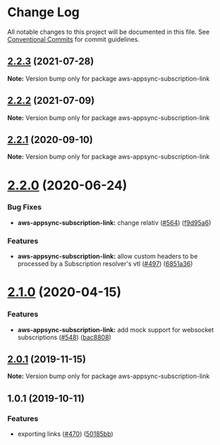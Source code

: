 # Change Log

All notable changes to this project will be documented in this file.
See [Conventional Commits](https://conventionalcommits.org) for commit guidelines.

<a name="2.2.3"></a>
## [2.2.3](https://github.com/awslabs/aws-mobile-appsync-sdk-js/compare/aws-appsync-subscription-link@2.2.2...aws-appsync-subscription-link@2.2.3) (2021-07-28)




**Note:** Version bump only for package aws-appsync-subscription-link

<a name="2.2.2"></a>
## [2.2.2](https://github.com/awslabs/aws-mobile-appsync-sdk-js/compare/aws-appsync-subscription-link@2.2.1...aws-appsync-subscription-link@2.2.2) (2021-07-09)




**Note:** Version bump only for package aws-appsync-subscription-link

<a name="2.2.1"></a>
## [2.2.1](https://github.com/awslabs/aws-mobile-appsync-sdk-js/compare/aws-appsync-subscription-link@2.2.0...aws-appsync-subscription-link@2.2.1) (2020-09-10)




**Note:** Version bump only for package aws-appsync-subscription-link

<a name="2.2.0"></a>
# [2.2.0](https://github.com/awslabs/aws-mobile-appsync-sdk-js/compare/aws-appsync-subscription-link@2.1.0...aws-appsync-subscription-link@2.2.0) (2020-06-24)


### Bug Fixes

* **aws-appsync-subscription-link:** change relativ ([#564](https://github.com/awslabs/aws-mobile-appsync-sdk-js/issues/564)) ([f9d95a6](https://github.com/awslabs/aws-mobile-appsync-sdk-js/commit/f9d95a6))


### Features

* **aws-appsync-subscription-link:** allow custom headers to be processed by a Subscription resolver's vtl ([#497](https://github.com/awslabs/aws-mobile-appsync-sdk-js/issues/497)) ([6851a36](https://github.com/awslabs/aws-mobile-appsync-sdk-js/commit/6851a36))




<a name="2.1.0"></a>
# [2.1.0](https://github.com/awslabs/aws-mobile-appsync-sdk-js/compare/aws-appsync-subscription-link@2.0.1...aws-appsync-subscription-link@2.1.0) (2020-04-15)


### Features

* **aws-appsync-subscription-link:** add mock support for websocket subscriptions ([#548](https://github.com/awslabs/aws-mobile-appsync-sdk-js/issues/548)) ([bac8808](https://github.com/awslabs/aws-mobile-appsync-sdk-js/commit/bac8808))




<a name="2.0.1"></a>
## [2.0.1](https://github.com/awslabs/aws-mobile-appsync-sdk-js/compare/aws-appsync-subscription-link@1.0.1...aws-appsync-subscription-link@2.0.1) (2019-11-15)




**Note:** Version bump only for package aws-appsync-subscription-link

<a name="1.0.1"></a>
## 1.0.1 (2019-10-11)


### Features

* exporting links ([#470](https://github.com/awslabs/aws-mobile-appsync-sdk-js/issues/470)) ([50185bb](https://github.com/awslabs/aws-mobile-appsync-sdk-js/commit/50185bb))
